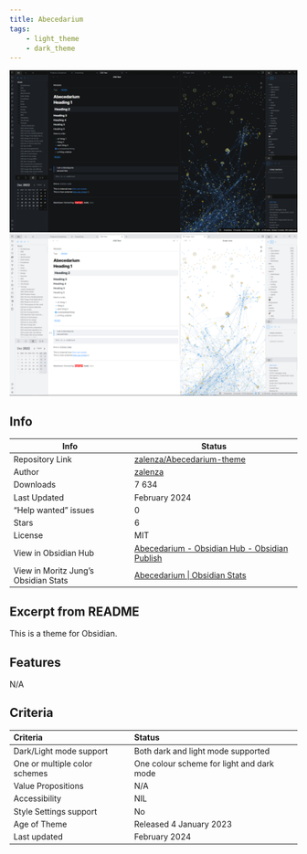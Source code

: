 ```yaml
---
title: Abecedarium
tags:
    - light_theme
    - dark_theme
---
```


<img src="https://raw.githubusercontent.com/zalenza/Abecedarium-theme/refs/heads/main/abecedarium_dark.png">

<img src="https://raw.githubusercontent.com/zalenza/Abecedarium-theme/refs/heads/main/abecedarium_light.png">

## Info
| Info | Status |
| ---- | ---- |
| Repository Link | [zalenza/Abecedarium-theme](https://github.com/zalenza/Abecedarium-theme) |
| Author | [zalenza](https://github.com/zalenza/) |
| Downloads | 7 634 |
| Last Updated | February 2024 |
| “Help wanted” issues | 0 |
| Stars | 6 |
| License | MIT |
| View in Obsidian Hub | [Abecedarium \- Obsidian Hub \- Obsidian Publish](https://publish.obsidian.md/hub/02+-+Community+Expansions/02.05+All+Community+Expansions/Themes/Abecedarium) |
| View in Moritz Jung’s Obsidian Stats | [Abecedarium \| Obsidian Stats](https://www.moritzjung.dev/obsidian-stats/themes/abecedarium/) |

## Excerpt from README
This is a theme for Obsidian.

## Features
N/A

## Criteria
| Criteria | Status | 
| :---- | :---- | 
| Dark/Light mode support | Both dark and light mode supported | 
| One or multiple color schemes | One colour scheme for light and dark mode | 
| Value Propositions | N/A | 
| Accessibility | NIL | 
| Style Settings support | No | 
| Age of Theme | Released 4 January 2023 | 
| Last updated | February 2024 | 
